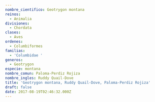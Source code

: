 ```yaml
---
nombre_cientifico: Geotrygon montana
reinos:
  - Animalia
divisiones:
  - Chordata
clases:
  - Aves
ordenes:
  - Columbiformes
familias:
  - 'Columbidae '
generos:
  - Geotrygon
especie: montana
nombre_comun: Paloma-Perdiz Rojiza
nombre_ingles: Ruddy Quail-Dove
title: 'Geotrygon montana, Ruddy Quail-Dove, Paloma-Perdiz Rojiza'
draft: false
date: 2017-08-19T02:46:32.000Z
---
```


